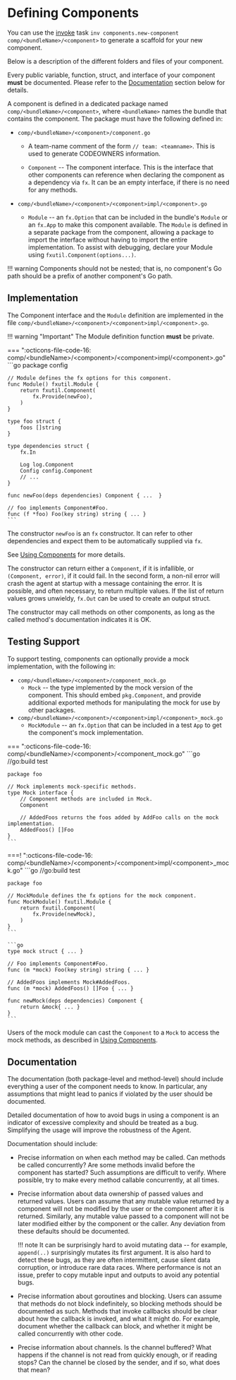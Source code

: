# Defining Components

You can use the [invoke](../../setup.md#invoke) task `inv components.new-component comp/<bundleName>/<component>` to generate a scaffold for your new component.

Below is a description of the different folders and files of your component.

Every public variable, function, struct, and interface of your component **must** be documented. Please refer to the [Documentation](#documentation) section below for details.

A component is defined in a dedicated package named `comp/<bundleName>/<component>`, where `<bundleName>` names the bundle that contains the component. The package must have the following defined in:

* `comp/<bundleName>/<component>/component.go`
    * A team-name comment of the form `// team: <teamname>`. This is used to generate CODEOWNERS information.

    * `Component` -- The component interface. This is the interface that other components can reference when declaring the component as a dependency via `fx`. It can be an empty interface, if there is no need for any methods.

* `comp/<bundleName>/<component>/<component>impl/<component>.go`
    * `Module` -- an `fx.Option` that can be included in the bundle's `Module` or an `fx.App` to make this component available. The `Module` is defined in a separate package from the component, allowing a package to import the interface without having to import the entire implementation. To assist with debugging, declare your Module using `fxutil.Component(options...)`.

!!! warning
    Components should not be nested; that is, no component's Go path should be a prefix of another component's Go path.

## Implementation

The Component interface and the `Module` definition are implemented in the file `comp/<bundleName>/<component>/<component>impl/<component>.go`.

!!! warning "Important"
    The Module definition function **must** be private.

=== ":octicons-file-code-16: comp/&lt;bundleName&gt;/&lt;component&gt;/&lt;component&gt;impl/&lt;component&gt;.go"
    ```go
    package config

    // Module defines the fx options for this component.
    func Module() fxutil.Module {
        return fxutil.Component(
            fx.Provide(newFoo),
        )
    }

    type foo struct {
        foos []string
    }

    type dependencies struct {
        fx.In

        Log log.Component
        Config config.Component
        // ...
    }

    func newFoo(deps dependencies) Component { ...  }

    // foo implements Component#Foo.
    func (f *foo) Foo(key string) string { ... }
    ```

The constructor `newFoo` is an `fx` constructor. It can refer to other dependencies and expect them to be automatically supplied via `fx`.

See [Using Components](using-components.md) for more details.

The constructor can return either a `Component`, if it is infallible, or `(Component, error)`, if it could fail. In the second form, a non-nil error will crash the agent at startup with a message containing the error. It is possible, and often necessary, to return multiple values. If the list of return values grows unwieldy, `fx.Out` can be used to create an output struct.

The constructor may call methods on other components, as long as the called method's documentation indicates it is OK.

## Testing Support

To support testing, components can optionally provide a mock implementation, with the following in:

* `comp/<bundleName>/<component>/component_mock.go`
    * `Mock` -- the type implemented by the mock version of the component. This should embed `pkg.Component`, and provide additional exported methods for manipulating the mock for use by other packages.
* `comp/<bundleName>/<component>/<component>impl/<component>_mock.go`
    * `MockModule` -- an `fx.Option` that can be included in a test `App` to get the component's mock implementation.

=== ":octicons-file-code-16: comp/&lt;bundleName&gt;/&lt;component&gt;/&lt;component_mock.go"
    ```go
    //go:build test

    package foo

    // Mock implements mock-specific methods.
    type Mock interface {
        // Component methods are included in Mock.
        Component

        // AddedFoos returns the foos added by AddFoo calls on the mock implementation.
        AddedFoos() []Foo
    }
    ```

===! ":octicons-file-code-16: comp/&lt;bundleName&gt;/&lt;component&gt;/&lt;component&gt;impl/&lt;component&gt;_mock.go"
    ```go
    //go:build test

    package foo

    // MockModule defines the fx options for the mock component.
    func MockModule() fxutil.Module {
        return fxutil.Component(
            fx.Provide(newMock),
        )
    }
    ```

    ```go
    type mock struct { ... }

    // Foo implements Component#Foo.
    func (m *mock) Foo(key string) string { ... }

    // AddedFoos implements Mock#AddedFoos.
    func (m *mock) AddedFoos() []Foo { ... }

    func newMock(deps dependencies) Component {
        return &mock{ ... }
    }
    ```

Users of the mock module can cast the `Component` to a `Mock` to access the mock methods, as described in [Using Components](using-components.md).

## Documentation

The documentation (both package-level and method-level) should include everything a user of the component needs to know. In particular, any assumptions that might lead to panics if violated by the user should be documented.

Detailed documentation of how to avoid bugs in using a component is an indicator of excessive complexity and should be treated as a bug. Simplifying the usage will improve the robustness of the Agent.

Documentation should include:

* Precise information on when each method may be called. Can methods be called concurrently? Are some methods invalid before the component has started? Such assumptions are difficult to verify. Where possible, try to make every method callable concurrently, at all times.
* Precise information about data ownership of passed values and returned values. Users can assume that any mutable value returned by a component will not be modified by the user or the component after it is returned. Similarly, any mutable value passed to a component will not be later modified either by the component or the caller. Any deviation from these defaults should be documented.

    !!! note
        It can be surprisingly hard to avoid mutating data -- for example, `append(..)` surprisingly mutates its first argument. It is also hard to detect these bugs, as they are often intermittent, cause silent data corruption, or introduce rare data races. Where performance is not an issue, prefer to copy mutable input and outputs to avoid any potential bugs.

* Precise information about goroutines and blocking. Users can assume that methods do not block indefinitely, so blocking methods should be documented as such. Methods that invoke callbacks should be clear about how the callback is invoked, and what it might do. For example, document whether the callback can block, and whether it might be called concurrently with other code.
* Precise information about channels. Is the channel buffered? What happens if the channel is not read from quickly enough, or if reading stops? Can the channel be closed by the sender, and if so, what does that mean?
